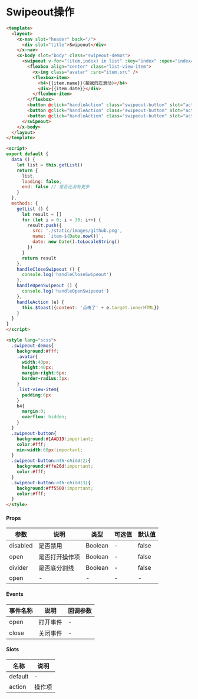 # Swipeout操作

```html
<template>
  <layout>
    <x-nav slot="header" back="/">
      <div slot="title">Swipeout</div>
    </x-nav>
    <x-body slot="body" class="swipeout-demos">
      <swipeout v-for="(item,index) in list" :key="index" :open="index===1" @close="handleCloseSwipeout" @open="handleOpenSwipeout">
        <flexbox align="center" class="list-view-item">
          <x-img class="avatar" :src="item.src" />
          <flexbox-item>
            <h4>{{item.name}}(按我向左滑动)</h4>
            <div>{{item.date}}</div>
          </flexbox-item>
        </flexbox>
        <button @click="handleAction" class="swipeout-button" slot="action" type="button">顶置</button>
        <button @click="handleAction" class="swipeout-button" slot="action" type="button">收藏</button>
        <button @click="handleAction" class="swipeout-button" slot="action" type="button">删除</button>
      </swipeout>
    </x-body>
  </layout>
</template>

<script>
export default {
  data () {
    let list = this.getList()
    return {
      list,
      loading: false,
      end: false // 是否还没有更多
    }
  },
  methods: {
    getList () {
      let result = []
      for (let i = 0; i < 30; i++) {
        result.push({
          src: './static/images/github.png',
          name: `item-${Date.now()}`,
          date: new Date().toLocaleString()
        })
      }
      return result
    },
    handleCloseSwipeout () {
      console.log('handleCloseSwipeout')
    },
    handleOpenSwipeout () {
      console.log('handleOpenSwipeout')
    },
    handleAction (e) {
      this.$toast({content: '点击了' + e.target.innerHTML})
    }
  }
}
</script>

<style lang="scss">
  .swipeout-demos{
    background:#fff;
    .avatar{
      width:40px;
      height:40px;
      margin-right:6px;
      border-radius:3px;
    }
    .list-view-item{
      padding:6px
    }
    h4{
      margin:0;
      overflow: hidden;
    }
  }
  .swipeout-button{
    background:#1AAD19!important;
    color:#fff;
    min-width:60px!important;
  }
  .swipeout-button:nth-child(2){
    background:#ffe26d!important;
    color:#fff;
  }
  .swipeout-button:nth-child(3){
    background:#ff5500!important;
    color:#fff;
  }
</style>
```

#### Props
| 参数      | 说明    | 类型      | 可选值       | 默认值   |
|---------- |-------- |---------- |------------- |--------- |
| disabled     | 是否禁用   | Boolean  |   -       |    false    |
| open     | 是否打开操作项   | Boolean  |   -       |    false    |
| divider     | 是否底分割线   | Boolean  |   -       |    false    |
| open     | -   | -  |   -       |    -    |

#### Events
| 事件名称 | 说明 | 回调参数 |
|---------|--------|---------|
| open | 打开事件 | - |
| close | 关闭事件 | - |

#### Slots
| 名称 | 说明 | 
|---------|--------|
| default | - |
| action | 操作项 |